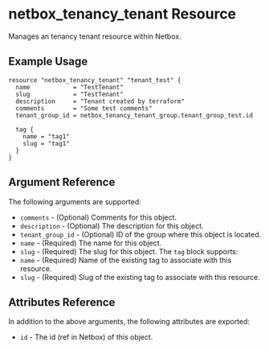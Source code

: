 # netbox\_tenancy\_tenant Resource

Manages an tenancy tenant resource within Netbox.

## Example Usage

```hcl
resource "netbox_tenancy_tenant" "tenant_test" {
  name            = "TestTenant"
  slug            = "TestTenant"
  description     = "Tenant created by terraform"
  comments        = "Some test comments"
  tenant_group_id = netbox_tenancy_tenant_group.tenant_group_test.id
  
  tag {
    name = "tag1"
    slug = "tag1"
  }
}
```

## Argument Reference

The following arguments are supported:
* ``comments`` - (Optional) Comments for this object.
* ``description`` - (Optional) The description for this object.
* ``tenant_group_id`` - (Optional) ID of the group where this object is located.
* ``name`` - (Required) The name for this object.
* ``slug`` - (Required) The slug for this object.
The ``tag`` block supports:
* ``name`` - (Required) Name of the existing tag to associate with this resource.
* ``slug`` - (Required) Slug of the existing tag to associate with this resource.

## Attributes Reference

In addition to the above arguments, the following attributes are exported:
* ``id`` - The id (ref in Netbox) of this object.
